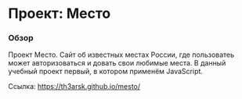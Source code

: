# Проект: Место

### Обзор

Проект Место. Сайт об известных местах России, где пользоватеь может авторизоваться и довать свои любимые места.
В данный учебный проект первый, в котором применём JavaScript.

Ссылка: https://th3arsk.github.io/mesto/
